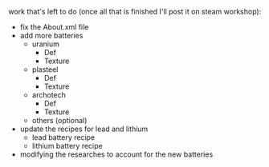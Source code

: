 work that's left to do (once all that is finished I'll post it on steam workshop):
- fix the About.xml file
- add more batteries
  - uranium
    - Def
    - Texture
  - plasteel
    - Def
    - Texture
  - archotech     
    - Def
    - Texture
  - others (optional)
- update the recipes for lead and lithium
  - lead battery recipe
  - lithium battery recipe
- modifying the researches to account for the new batteries
